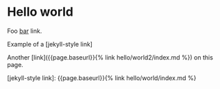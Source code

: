 # Hello world

Foo [bar] link.

Example of a [jekyll-style link]

Another [link]({{page.baseurl}}{% link hello/world2/index.md %}) on this page.

[bar]: google.com
[jekyll-style link]: {{page.baseurl}}{% link hello/world/index.md %}